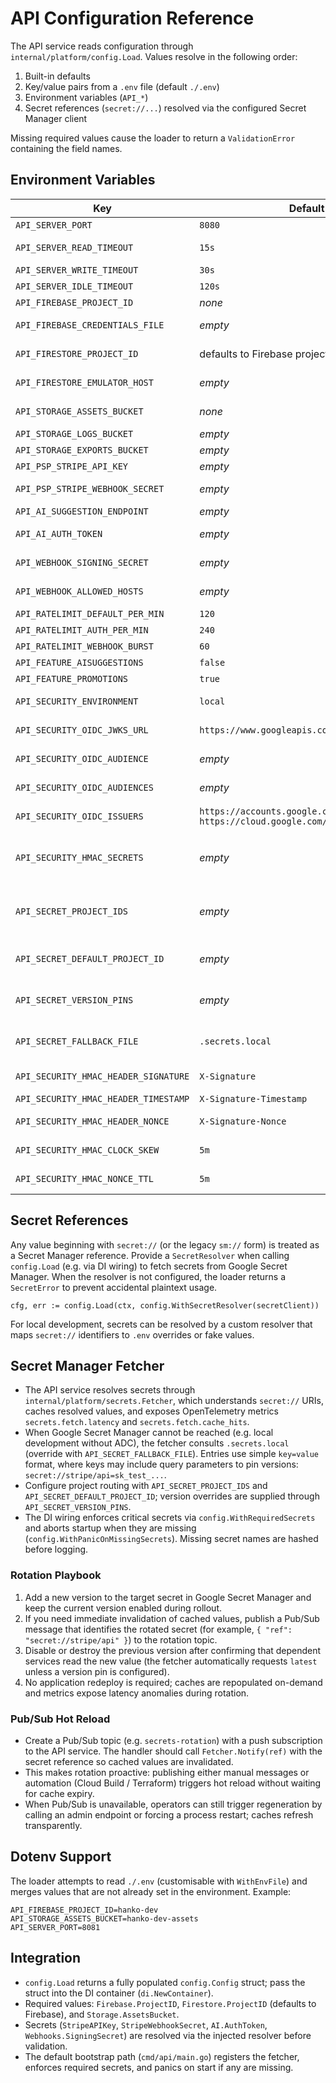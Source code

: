 # API Configuration Reference

The API service reads configuration through `internal/platform/config.Load`. Values resolve in the following order:

1. Built-in defaults
2. Key/value pairs from a `.env` file (default `./.env`)
3. Environment variables (`API_*`)
4. Secret references (`secret://...`) resolved via the configured Secret Manager client

Missing required values cause the loader to return a `ValidationError` containing the field names.

## Environment Variables

| Key | Default | Required | Description |
| --- | --- | --- | --- |
| `API_SERVER_PORT` | `8080` | No | TCP port for the HTTP server. |
| `API_SERVER_READ_TIMEOUT` | `15s` | No | Maximum duration for reading the request body. |
| `API_SERVER_WRITE_TIMEOUT` | `30s` | No | Maximum duration for writing responses. |
| `API_SERVER_IDLE_TIMEOUT` | `120s` | No | Keep-alive timeout for idle connections. |
| `API_FIREBASE_PROJECT_ID` | _none_ | **Yes** | Firebase project identifier. |
| `API_FIREBASE_CREDENTIALS_FILE` | _empty_ | No | Path to service account credentials for local development. |
| `API_FIRESTORE_PROJECT_ID` | defaults to Firebase project | No | Firestore project override; use when reading from a different project. |
| `API_FIRESTORE_EMULATOR_HOST` | _empty_ | No | Host for Firestore emulator (e.g. `localhost:8081`). |
| `API_STORAGE_ASSETS_BUCKET` | _none_ | **Yes** | GCS bucket for assets (design uploads, previews). |
| `API_STORAGE_LOGS_BUCKET` | _empty_ | No | Optional bucket for exported logs. |
| `API_STORAGE_EXPORTS_BUCKET` | _empty_ | No | Optional bucket for scheduled exports. |
| `API_PSP_STRIPE_API_KEY` | _empty_ | No | Stripe secret key or `secret://` reference. |
| `API_PSP_STRIPE_WEBHOOK_SECRET` | _empty_ | No | Stripe webhook signing secret or `secret://` reference. |
| `API_AI_SUGGESTION_ENDPOINT` | _empty_ | No | Base URL for the AI suggestion worker. |
| `API_AI_AUTH_TOKEN` | _empty_ | No | Token for authenticating with AI workers; supports `secret://`. |
| `API_WEBHOOK_SIGNING_SECRET` | _empty_ | No | Shared secret for verifying inbound webhooks (`secret://` supported). |
| `API_WEBHOOK_ALLOWED_HOSTS` | _empty_ | No | Comma-separated allowlist for webhook source hosts. |
| `API_RATELIMIT_DEFAULT_PER_MIN` | `120` | No | Anonymous requests per minute. |
| `API_RATELIMIT_AUTH_PER_MIN` | `240` | No | Authenticated requests per minute. |
| `API_RATELIMIT_WEBHOOK_BURST` | `60` | No | Burst allowance for webhook endpoints. |
| `API_FEATURE_AISUGGESTIONS` | `false` | No | Enable AI suggestion features. |
| `API_FEATURE_PROMOTIONS` | `true` | No | Enable promotions-related flows. |
| `API_SECURITY_ENVIRONMENT` | `local` | No | Environment label (e.g., `dev`, `stg`, `prod`) used to select audience defaults. |
| `API_SECURITY_OIDC_JWKS_URL` | `https://www.googleapis.com/oauth2/v3/certs` | No | JWKS endpoint for verifying Google-signed OIDC/IAP tokens. |
| `API_SECURITY_OIDC_AUDIENCE` | _empty_ | No | Audience expected for OIDC tokens in the current environment. |
| `API_SECURITY_OIDC_AUDIENCES` | _empty_ | No | Comma-separated map (`dev=aud,stg=aud`) supplying per-environment audiences. |
| `API_SECURITY_OIDC_ISSUERS` | `https://accounts.google.com, https://cloud.google.com/iap` | No | Allowed token issuers for internal authentication. |
| `API_SECURITY_HMAC_SECRETS` | _empty_ | No | Comma-separated map (`payments/stripe=secret,shipping=secret`) resolving webhook HMAC secrets; supports `secret://` references. |
| `API_SECRET_PROJECT_IDS` | _empty_ | No | Comma-separated map (`local=project-dev,prod=project-prod`) mapping environments to Secret Manager project IDs. |
| `API_SECRET_DEFAULT_PROJECT_ID` | _empty_ | No | Fallback project ID used when no environment-specific mapping is supplied. |
| `API_SECRET_VERSION_PINS` | _empty_ | No | Comma-separated map (`secret://stripe/api=5`) forcing specific secret versions instead of `latest`. |
| `API_SECRET_FALLBACK_FILE` | `.secrets.local` | No | Path to local fallback secrets file used when Secret Manager is unavailable (developers only). |
| `API_SECURITY_HMAC_HEADER_SIGNATURE` | `X-Signature` | No | Header carrying the webhook HMAC signature. |
| `API_SECURITY_HMAC_HEADER_TIMESTAMP` | `X-Signature-Timestamp` | No | Header carrying the signature timestamp. |
| `API_SECURITY_HMAC_HEADER_NONCE` | `X-Signature-Nonce` | No | Header carrying the nonce used for replay protection. |
| `API_SECURITY_HMAC_CLOCK_SKEW` | `5m` | No | Maximum allowed difference between the request timestamp and server time. |
| `API_SECURITY_HMAC_NONCE_TTL` | `5m` | No | Duration to retain used nonces to detect replays. |

## Secret References

Any value beginning with `secret://` (or the legacy `sm://` form) is treated as a Secret Manager reference. Provide a `SecretResolver` when calling `config.Load` (e.g. via DI wiring) to fetch secrets from Google Secret Manager. When the resolver is not configured, the loader returns a `SecretError` to prevent accidental plaintext usage.

```
cfg, err := config.Load(ctx, config.WithSecretResolver(secretClient))
```

For local development, secrets can be resolved by a custom resolver that maps `secret://` identifiers to `.env` overrides or fake values.

## Secret Manager Fetcher

- The API service resolves secrets through `internal/platform/secrets.Fetcher`, which understands `secret://` URIs, caches resolved values, and exposes OpenTelemetry metrics `secrets.fetch.latency` and `secrets.fetch.cache_hits`.
- When Google Secret Manager cannot be reached (e.g. local development without ADC), the fetcher consults `.secrets.local` (override with `API_SECRET_FALLBACK_FILE`). Entries use simple `key=value` format, where keys may include query parameters to pin versions: `secret://stripe/api=sk_test_...`.
- Configure project routing with `API_SECRET_PROJECT_IDS` and `API_SECRET_DEFAULT_PROJECT_ID`; version overrides are supplied through `API_SECRET_VERSION_PINS`.
- The DI wiring enforces critical secrets via `config.WithRequiredSecrets` and aborts startup when they are missing (`config.WithPanicOnMissingSecrets`). Missing secret names are hashed before logging.

### Rotation Playbook

1. Add a new version to the target secret in Google Secret Manager and keep the current version enabled during rollout.
2. If you need immediate invalidation of cached values, publish a Pub/Sub message that identifies the rotated secret (for example, `{ "ref": "secret://stripe/api" }`) to the rotation topic.
3. Disable or destroy the previous version after confirming that dependent services read the new value (the fetcher automatically requests `latest` unless a version pin is configured).
4. No application redeploy is required; caches are repopulated on-demand and metrics expose latency anomalies during rotation.

### Pub/Sub Hot Reload

- Create a Pub/Sub topic (e.g. `secrets-rotation`) with a push subscription to the API service. The handler should call `Fetcher.Notify(ref)` with the secret reference so cached values are invalidated.
- This makes rotation proactive: publishing either manual messages or automation (Cloud Build / Terraform) triggers hot reload without waiting for cache expiry.
- When Pub/Sub is unavailable, operators can still trigger regeneration by calling an admin endpoint or forcing a process restart; caches refresh transparently.

## Dotenv Support

The loader attempts to read `./.env` (customisable with `WithEnvFile`) and merges values that are not already set in the environment. Example:

```
API_FIREBASE_PROJECT_ID=hanko-dev
API_STORAGE_ASSETS_BUCKET=hanko-dev-assets
API_SERVER_PORT=8081
```

## Integration

- `config.Load` returns a fully populated `config.Config` struct; pass the struct into the DI container (`di.NewContainer`).
- Required values: `Firebase.ProjectID`, `Firestore.ProjectID` (defaults to Firebase), and `Storage.AssetsBucket`.
- Secrets (`StripeAPIKey`, `StripeWebhookSecret`, `AI.AuthToken`, `Webhooks.SigningSecret`) are resolved via the injected resolver before validation.
- The default bootstrap path (`cmd/api/main.go`) registers the fetcher, enforces required secrets, and panics on start if any are missing.

